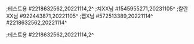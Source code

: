 ;테스트용
#2218632562,20221114,2^
;치XX님
#1545955271,20231105^
;칼란XX님
#922443871,20221105^
;팹X님
#572513389,20221114^
#2218632562,20221114^

;테스트용
#2218632562,20221114,2^
